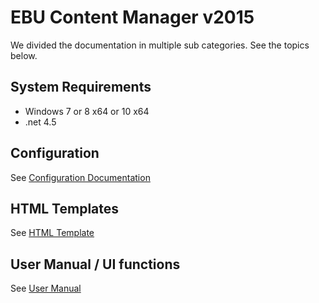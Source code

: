 ﻿# EBU Content Manager v2015

We divided the documentation in multiple sub categories. See the topics below.

## System Requirements

* Windows 7 or 8 x64 or 10 x64
* .net 4.5


## Configuration

See [Configuration Documentation](Configuration.md)


## HTML Templates

See [HTML Template](HTMLTemplates.md)


## User Manual / UI functions

See [User Manual](Manual.md)